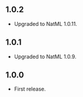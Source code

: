 ## 1.0.2
+ Upgraded to NatML 1.0.11.

## 1.0.1
+ Upgraded to NatML 1.0.9.

## 1.0.0
+ First release.